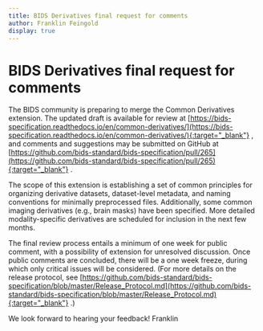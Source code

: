 ```yaml
---
title: BIDS Derivatives final request for comments
author: Franklin Feingold
display: true
---
```


# BIDS Derivatives final request for comments

The BIDS community is preparing to merge the Common Derivatives extension. The updated draft is available for review at [https://bids-specification.readthedocs.io/en/common-derivatives/](https://bids-specification.readthedocs.io/en/common-derivatives/){:target="_blank"} , and comments and suggestions may be submitted on GitHub at [https://github.com/bids-standard/bids-specification/pull/265](https://github.com/bids-standard/bids-specification/pull/265){:target="_blank"} .

<!--more-->

The scope of this extension is establishing a set of common principles for organizing derivative datasets, dataset-level metadata, and naming conventions for minimally preprocessed files. Additionally, some common imaging derivatives (e.g., brain masks) have been specified. More detailed modality-specific derivatives are scheduled for inclusion in the next few months.

The final review process entails a minimum of one week for public comment, with a possibility of extension for unresolved discussion. Once public comments are concluded, there will be a one week freeze, during which only critical issues will be considered. (For more details on the release protocol, see [https://github.com/bids-standard/bids-specification/blob/master/Release_Protocol.md](https://github.com/bids-standard/bids-specification/blob/master/Release_Protocol.md){:target="_blank"} .)

We look forward to hearing your feedback!
Franklin
